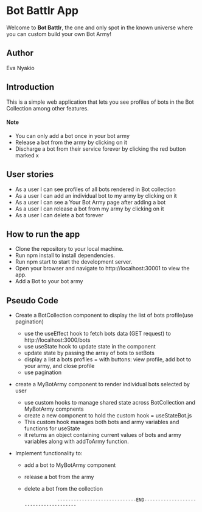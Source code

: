 # Bot Battlr App

Welcome to **Bot Battlr**, the one and only spot in the known universe where you can custom build your own Bot Army! 

## Author

Eva Nyakio

## Introduction

This is a simple web application that lets you see profiles of bots in the Bot Collection among other features. 
#### Note
* You can only add a bot once in your bot army
* Release a bot from  the army by clicking on it 
* Discharge a bot from their service forever by clicking the red button marked x

## User stories

* As a user I can see profiles of all bots rendered in Bot collection
* As a user I can add an individual bot to my army by clicking on it
* As a user I can see a Your Bot Army page after adding a bot
* As a user I can release a bot from my army by clicking on it
* As a user I can delete a bot forever

## How to run the app

* Clone the repository to your local machine.
* Run npm install to install dependencies.
* Run npm start to start the development server.
* Open your browser and navigate to http://localhost:30001 to view the app.
* Add a Bot to your bot army

## Pseudo Code

- Create a BotCollection component to display the list of bots profile(use pagination)
   * use the useEffect hook to fetch bots data     (GET request) to http://localhost:3000/bots 
   * use useState hook to update state in the component 
   * update state by passing the array of bots to setBots
   * display a list a bots profiles = with buttons: view profile, add bot to your army, and close profile
   * use pagination

- create a MyBotArmy component to render 
individual bots selected by user
   * use custom hooks to manage shared state across BotCollection and MyBotArmy compnents
   * create a new component to hold the custom hook = useStateBot.js
   * This custom hook manages both bots and army variables and functions for useState
   * it returns an object containing current values of bots and army variables along with addToArmy function.

- Implement functionality to:
    * add a bot to MyBotArmy component 
    * release a bot from the army
    * delete a bot from the collection

                      -----------------------------END-------------------------------------- 

